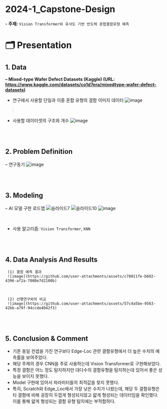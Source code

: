 # 2024-1_Capstone-Design
**- 주제:** `Vision Transformer와 유사도 기반 반도체 혼합결함유형 예측`
<br/>

# 🗂 Presentation
## 1. Data
**&ndash; Mixed-type Wafer Defect Datasets (Kaggle) (URL: https://www.kaggle.com/datasets/co1d7era/mixedtype-wafer-defect-datasets)**

* 연구에서 사용할 단일과 이중 혼합 유형의 결함 이미지 데이터
![image](https://github.com/user-attachments/assets/bba3ff88-b11a-46cc-8813-20c1a31dcd4c)
><br/>
* 사용할 데이터셋의 구조와 개수
![image](https://github.com/user-attachments/assets/ef8c52f4-4924-4ee8-acae-ff95454a4a13)


<br/><br/>
## 2. Problem Definition
&ndash; 연구동기
![image](https://github.com/user-attachments/assets/c7305bb2-0621-40fc-bc3d-41bd9ca6aa78)


<br/><br/>
## 3. Modeling
&ndash; AI 모델 구현 로드맵
![슬라이드7](https://github.com/user-attachments/assets/2efc3049-f7e8-4c9f-92ff-2b42f964e08a)
![슬라이드10](https://github.com/user-attachments/assets/bbe4bc64-6fb3-4877-8887-3b1998ad12de)
![image](https://github.com/user-attachments/assets/0c72ea50-13c1-4d5c-ace7-44cff7380c0f)

<br/>

- 사용 알고리즘: `Vision Transformer`, `KNN`

<br/><br/>
## 4. Data Analysis And Results 

     (1) 결함 예측 결과
     ![image](https://github.com/user-attachments/assets/c78011fe-b602-4396-af2a-7008e7d2100b)



     (2) 선행연구와의 비교
     ![image](https://github.com/user-attachments/assets/57c4a5be-9563-42bb-a79f-94ccde4042f3)

<br/><br/>
## 5. Conclusion & Comment
- 기존 동일 컨셉을 가진 연구보다 Edge-Loc 관련 결함유형에서 더 높은 수치의 예측률을 보여주었다.
- 해당 주제의 경우 CNN을 주로 사용하는데 Vision Transformer로 구현해보았다.
- 특정 결함은 어느 정도 탐지하지만 대다수의 결함유형을 탐지하는데 있어서 좋은 성능을 보이지 못했다.
- Model 구현에 있어서 파라미터들의 최적값을 찾지 못했다.
- 특히, Scratch와 Edge_Loc에서 가장 낮은 수치가 나왔는데, 해당 두 결함유형은 타 결함에 비해 굉장히 두껍게 형성되지않고 얇게 형성되는 데이터임을 확인했다. 이를 통해 얇게 형성되는 결함 유형 탐지에는 부적합하다.




